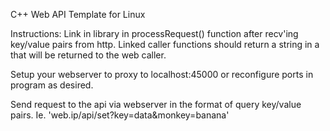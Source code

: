 C++ Web API Template for Linux

Instructions:
 Link in library in processRequest() function after recv'ing key/value
 pairs from http. Linked caller functions should return a string in a
 that will be returned to the web caller.

 Setup your webserver to proxy to localhost:45000 or reconfigure ports
 in program as desired.

 Send request to the api via webserver in the format of query key/value
 pairs. Ie. 'web.ip/api/set?key=data&monkey=banana'
